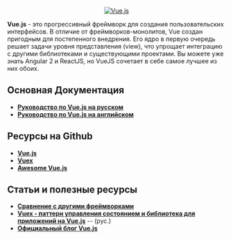<p align="center">
  <a href="https://github.com/uran1980/web-dev-blog/blob/master/JavaScript/Vuejs/README.md">
    <img  style="max-width:100%;"
          alt="Vue.js"
          src="https://raw.github.com/uran1980/web-dev-blog/master/JavaScript/Vuejs/images/vue-logo.png" />
  </a>
</p>

**Vue.js** - это прогрессивный фреймворк для создания пользовательских интерфейсов. В отличие от фреймворков-монолитов, Vue создан пригодным для постепенного внедрения. Его ядро в первую очередь решает задачи уровня представления (view), что упрощает интеграцию с другими библиотеками и существующими проектами. Вы можете уже знать Angular 2 и ReactJS, но VueJS сочетает в себе самое лучшее из них обоих.


## Основная Документация
* **[Руководство по Vue.js на русском](https://ru.vuejs.org/v2/guide/)**
* **[Руководство по Vue.js на английском](https://vuejs.org/v2/guide/)**


## Ресурсы на Github
* **[Vue.js](https://github.com/vuejs/vue)**
* **[Vuex](https://github.com/vuejs/vuex)**
* **[Awesome Vue.js](https://github.com/vuejs/awesome-vue)**


## Статьи и полезные ресурсы
* **[Сравнение с другими фреймворками](https://ru.vuejs.org/v2/guide/comparison.html)**
* **[Vuex - паттерн управления состоянием и библиотека для приложений на Vue.js](https://vuex.vuejs.org/ru/intro.html)** -- (рус.)
* **[Официальный блог Vue.js](https://medium.com/the-vue-point)**
